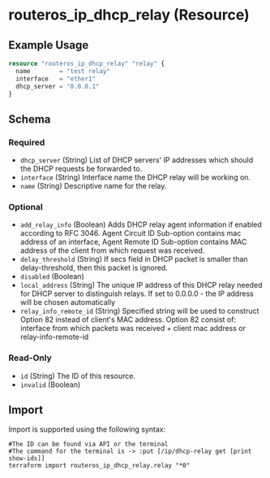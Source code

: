 # routeros_ip_dhcp_relay (Resource)


## Example Usage
```terraform
resource "routeros_ip_dhcp_relay" "relay" {
  name        = "test relay"
  interface   = "ether1"
  dhcp_server = "0.0.0.1"
}
```

<!-- schema generated by tfplugindocs -->
## Schema

### Required

- `dhcp_server` (String) List of DHCP servers' IP addresses which should the DHCP requests be forwarded to.
- `interface` (String) Interface name the DHCP relay will be working on.
- `name` (String) Descriptive name for the relay.

### Optional

- `add_relay_info` (Boolean) Adds DHCP relay agent information if enabled according to RFC 3046. Agent Circuit ID Sub-option contains mac address of an interface, Agent Remote ID Sub-option contains MAC address of the client from which request was received.
- `delay_threshold` (String) If secs field in DHCP packet is smaller than delay-threshold, then this packet is ignored.
- `disabled` (Boolean)
- `local_address` (String) The unique IP address of this DHCP relay needed for DHCP server to distinguish relays. If set to 0.0.0.0 - the IP address will be chosen automatically
- `relay_info_remote_id` (String) Specified string will be used to construct Option 82 instead of client's MAC address. Option 82 consist of: interface from which packets was received + client mac address or relay-info-remote-id

### Read-Only

- `id` (String) The ID of this resource.
- `invalid` (Boolean)

## Import
Import is supported using the following syntax:
```shell
#The ID can be found via API or the terminal
#The command for the terminal is -> :put [/ip/dhcp-relay get [print show-ids]]
terraform import routeros_ip_dhcp_relay.relay "*0"
```
